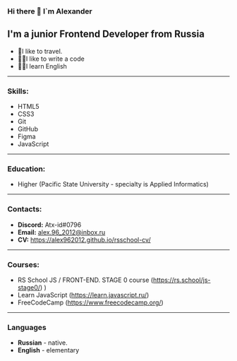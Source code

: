### Hi there 👋 I`m Alexander

## I'm a junior Frontend Developer from Russia
- 🎒I like to travel.
- 👨‍💻I like to write a code
- 👨‍🎓I learn English

---
### Skills: 

- HTML5
- CSS3
- Git
- GitHub
- Figma
- JavaScript

---
### Education:
- Higher (Pacific State University - specialty is Applied Informatics) 

---

### Contacts:
-  **Discord:** Atx-id#0796
-  **Email:** alex.96_2012@inbox.ru
-  **CV:** https://alex962012.github.io/rsschool-cv/
---
### Courses:
* RS School JS / FRONT-END. STAGE 0 course (https://rs.school/js-stage0/) )
* Learn JavaScript (https://learn.javascript.ru/)
* FreeCodeCamp (https://www.freecodecamp.org/)

---
### Languages
* **Russian** - native.
* **English** - elementary
